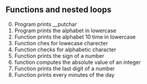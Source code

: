 ## Functions and nested loops
0. Program prints __putchar
1. Program prints the alphabet in lowercase
2. Function prints the alphabet 10 time in lowercase
3. Function ches for lowecase charecter
4. Function checks for alphabetic character
5. Function prints the sign of a number
6. function computes the absolute value of an integer
7. Function prints the last digit of a number
8. Function prints every minutes of the day
